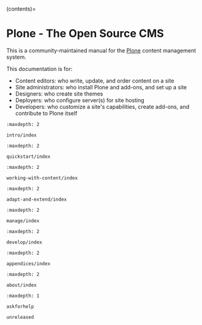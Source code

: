 (contents)=

# Plone - The Open Source CMS

This is a community-maintained manual for the [Plone](https://plone.org) content management system.

This documentation is for:

- Content editors: who write, update, and order content on a site
- Site administrators: who install Plone and add-ons, and set up a site
- Designers: who create site themes
- Deployers: who configure server(s) for site hosting
- Developers: who customize a site's capabilities, create add-ons, and contribute to Plone itself

```{toctree}
:maxdepth: 2

intro/index
```

```{toctree}
:maxdepth: 2

quickstart/index
```

```{toctree}
:maxdepth: 2

working-with-content/index
```

```{toctree}
:maxdepth: 2

adapt-and-extend/index
```

```{toctree}
:maxdepth: 2

manage/index
```

```{toctree}
:maxdepth: 2

develop/index
```

```{toctree}
:maxdepth: 2

appendices/index
```

```{toctree}
:maxdepth: 2

about/index
```

```{toctree}
:maxdepth: 1

askforhelp

unreleased
```
